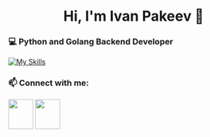 <h1 align="center">Hi, I'm Ivan Pakeev 👋</h1>


<h3 align="left">💻 Python and Golang Backend Developer</h3>

[![My Skills](https://skillicons.dev/icons?i=py,go,django,fastapi,graphql,postgres,rabbitmq,redis,docker,kubernetes,grafana&theme=light)](https://skillicons.dev)


<h3 align="left">📫 Connect with me:</h3>

<a href="https://t.me/ipakeev"><img src="https://www.svgrepo.com/show/452115/telegram.svg" height="60" width="50" /></a>
<a href="ipakeev.work@gmail.com"><img src="https://www.svgrepo.com/show/452213/gmail.svg" height="60" width="50" /></a>


<!--
**ipakeev/ipakeev** is a ✨ _special_ ✨ repository because its `README.md` (this file) appears on your GitHub profile.

Here are some ideas to get you started:

- 🔭 I’m currently working on ...
- 🌱 I’m currently learning ...
- 👯 I’m looking to collaborate on ...
- 🤔 I’m looking for help with ...
- 💬 Ask me about ...
- 📫 How to reach me: ...
- 😄 Pronouns: ...
- ⚡ Fun fact: ...
-->
